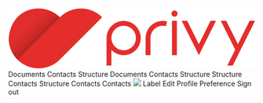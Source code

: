 <script setup>
  import { ref } from 'vue-demi'
  import pSidebarMenu from '../sidebar-menu/SidebarMenu.vue'
  import pSidebarBrand from '../sidebar/SidebarBrand.vue'
  import { defineMenu } from '../sidebar-menu/'
  import IconDashboard from '@carbon/icons-vue/lib/dashboard/20'
  import IconDocument from '@carbon/icons-vue/lib/document/20'
  import IconUsers from '@carbon/icons-vue/lib/group/20'
  import IconSettings from '@carbon/icons-vue/lib/settings--adjust/20'
  import IconEN from '../../public/assets/images/img-flag.svg'

  import pNavbar from '../navbar/Navbar.vue'
  import pNavbarBrand from '../navbar/NavbarBrand.vue'
  import pNavbarNav from '../navbar/NavbarNav.vue'
  import pNavbarToggle from '../navbar/NavbarToggle.vue'
  import pNavItemDropdown from '../nav/NavItemDropdown.vue'
  import pDropdownItem from '../dropdown/DropdownItem.vue'
  import pNavForm from '../nav/NavForm.vue'
  import pNavText from '../nav/NavText.vue'
  import pAvatar from '../avatar/Avatar.vue'
  import IconUser from '@carbon/icons-vue/lib/events/16'
  import pCollapse from '../collapse/Collapse.vue'
  import pSidebar from '../sidebar/Sidebar.vue'
  import pSidebarNav from '../sidebar/SidebarNav.vue'
  import pNavItem from '../nav/NavItem.vue'
  import pNavSubItem from '../nav/NavSubItem.vue'
  import pCheckbox from '../checkbox/Checkbox.vue'
  import pBanner from '../banner/Banner.vue'
  import pCard from '../card/Card.vue'
  import pCaption from '../caption/Caption.vue'
  import pButton from '../button/Button.vue'
  import IconGroup from '@carbon/icons-vue/lib/group/20'
  import IconDataStructured from '@carbon/icons-vue/lib/data--structured/20'
  import IconCheck from '@carbon/icons-vue/lib/checkmark/20'
  import IconClose from '@carbon/icons-vue/lib/close/20'
  import IconSignOut from '@carbon/icons-vue/lib/logout/20'

  const model   = ref(false)
  const modelA  = ref(false)

  const fixed = defineMenu([
    {
      items: [
        {
          name : 'dashboard',
          label: 'Dashboard',
          url  : '/',
          icon : IconDashboard,
        },
        {
          name       : 'document',
          label      : 'Documents',
          url        : '/',
          icon       : IconDocument,
          collapsible: true,
          submenu    : [
            {
              name : 'need-action',
              label: 'Need Action',
              url  : '/'
            },
            {
              name : 'in-progress',
              label: 'In Progress',
              url  : '/'
            },
            {
              name : 'others',
              label: 'Others',
              url  : '/'
            },
          ]
        },
        {
          name : 'contact',
          label: 'Contacts',
          url  : '/',
          icon : IconUsers
        },
      ]
    },
    {
      condensed: true,
      title: 'Quick Jump',
      items: [
        {
          name : 'rejects',
          label: 'Rejects',
          url  : '/',
        },
        {
          name: 'archives',
          label: 'Archives',
          url: '/',
        },
      ]
    },
    {
      bottom: true,
      items: [
        {
          name : 'settings',
          label: 'Settings',
          icon : IconSettings,
          url  : '/',
        },
        {
          name : 'english',
          label: 'English',
          url  : '/',
          icon : IconEN
        },
      ]
    },
  ])

  const menu = ref(false)
</script>


<p-sidebar-menu fixed :menus="fixed" type="wide" align="right">
  <p-sidebar-brand>
    <img src="/assets/images/logo-privy.svg" alt="" />
  </p-sidebar-brand>
</p-sidebar-menu>

<p-sidebar fixed>
  <template #brand>
    <p-sidebar-brand>
      <img src="/assets/images/logo-privy.svg" alt="" />
      <span class="flex items-center justify-between w-full my-3 space-x-3">
        <span class="flex items-center space-x-3">
          <p-avatar size="sm" name="James Smith" />
          <span class="text-left">
            <p-text variant="body2" transform="capitalize">My Profile</p-text>
            <p-caption size="tn">UAT003</p-caption>
          </span>
        </span>
        <p-button variant="link" size="sm" icon>
          <IconSignOut />
        </p-button>
      </span>
    </p-sidebar-brand>
  </template>
  <p-sidebar-nav>
    <p-nav-item active>Documents</p-nav-item>
    <p-nav-item>Contacts</p-nav-item>
    <p-nav-item>Structure</p-nav-item>
  </p-sidebar-nav>
  <p-sidebar-nav title="Main">
    <p-nav-item active>Documents</p-nav-item>
    <p-nav-item>Contacts</p-nav-item>
    <p-nav-item>Structure</p-nav-item>
    <p-nav-item>Structure</p-nav-item>
  </p-sidebar-nav>
  <p-sidebar-nav title="Main">
    <p-nav-item>Contacts</p-nav-item>
    <p-nav-item>Structure</p-nav-item>
    <p-nav-item>Contacts</p-nav-item>
  </p-sidebar-nav>
  <p-sidebar-nav bottom>
    <p-nav-item active>Contacts</p-nav-item>
  </p-sidebar-nav>
</p-sidebar>

<p-navbar fixed toggleable="all">
  <p-navbar-brand>
    <img src="../../public/assets/images/logo.svg" />
  </p-navbar-brand>
  <p-navbar-toggle @click="menu =! menu" />
  <p-collapse v-model="menu" is-nav>
    <p-navbar-nav>
      <p-nav-item active>
        Label
      </p-nav-item>
      <p-nav-item-dropdown menu-size="md">
        <template #button-content>
          label
        </template>
        <p-dropdown-item href="#adf">Edit Profile</p-dropdown-item>
        <p-dropdown-item>Preference</p-dropdown-item>
        <p-dropdown-item>Sign out</p-dropdown-item>
      </p-nav-item-dropdown>
    </p-navbar-nav>
  </p-collapse>
</p-navbar>